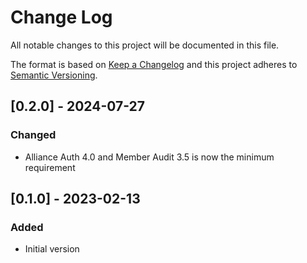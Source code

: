 # Change Log

All notable changes to this project will be documented in this file.

The format is based on [Keep a Changelog](http://keepachangelog.com/)
and this project adheres to [Semantic Versioning](http://semver.org/).


## [0.2.0] - 2024-07-27

### Changed

- Alliance Auth 4.0 and Member Audit 3.5 is now the minimum requirement

## [0.1.0] - 2023-02-13

### Added

- Initial version

